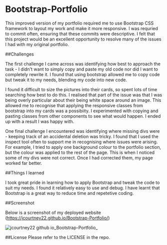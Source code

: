 # Bootstrap-Portfolio

This improved version of my portfolio required me to use Bootstrap CSS framework to layout my work and make it more responsive. I was requried to commit often, ensuring that these commits were descriptive. I felt that this project would be an excellent opportunity to resolve many of the issues I had with my original portfolio.

##Challenges

The first challenge I came across was identifying how best to approach the task - I didn't want to simply copy and paste my old code nor did I want to completely rewrite it. I found that using bootstrap allowed me to copy code but tweak it to my needs, blending my code into new code.

I found it difficult to size the pictures into their cards, so spent lots of time searching how best to do this. I realised that part of the issue was that I was being overly particular about their being white space around an image. This allowed me to recognise that applying the responsive classes from bootstrap into my cards was a possibiity. I experimented with copying and pasting classes from other components to see what would happen. I ended up with a result I was happy with.

One final challenge I encountered was identifying where missing divs were - keeping track of an accidental deletion was tricky. I found that I used the inspect tool often to support me in recognising where issues were arising. For example, I tried to apply one background colour to the portfolio section, but the colour was applied to the rest of the page. This is when I noticed some of my divs were not correct. Once I had corrected them, my page worked far better.

##Things I learned

I took great pride in learning how to apply Bootstrap and tweak the code to suit my needs. I found it relatively easy to use and debug. I have learnt that Bootstrap is a great way to reduce time and repetetive coding. 


##Screenshot

Below is a screenshot of my deployed website (https://jcourtney22.github.io/Bootstrap-Portfolio/)

![jcourtney22 github io_Bootstrap-Portfolio_](https://user-images.githubusercontent.com/115502589/200701494-f8ec3bd1-0bdc-4d07-81b3-744b60479315.png)


##License
Please refer to the LICENSE in the repo.
